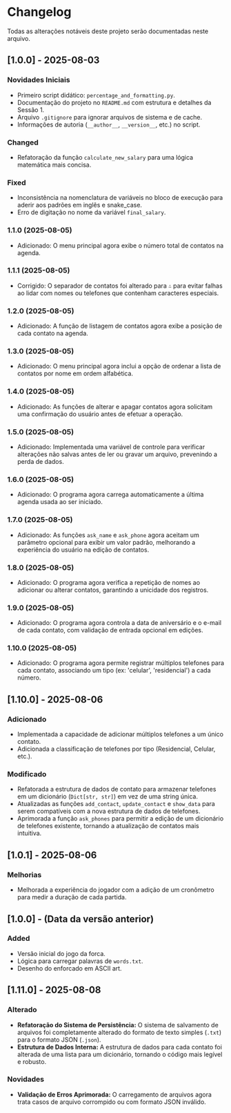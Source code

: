 # Changelog

Todas as alterações notáveis deste projeto serão documentadas neste arquivo.

## [1.0.0] - 2025-08-03

### Novidades Iniciais

- Primeiro script didático: `percentage_and_formatting.py`.
- Documentação do projeto no `README.md` com estrutura e detalhes da Sessão 1.
- Arquivo `.gitignore` para ignorar arquivos de sistema e de cache.
- Informações de autoria (`__author__`, `__version__`, etc.) no script.

### Changed

- Refatoração da função `calculate_new_salary` para uma lógica matemática mais concisa.

### Fixed

- Inconsistência na nomenclatura de variáveis no bloco de execução para aderir aos padrões em inglês e snake_case.
- Erro de digitação no nome da variável `final_salary`.

### 1.1.0 (2025-08-05)

- Adicionado: O menu principal agora exibe o número total de contatos na agenda.

### 1.1.1 (2025-08-05)

- Corrigido: O separador de contatos foi alterado para `∴` para evitar falhas ao lidar com nomes ou telefones que contenham caracteres especiais.

### 1.2.0 (2025-08-05)

- Adicionado: A função de listagem de contatos agora exibe a posição de cada contato na agenda.

### 1.3.0 (2025-08-05)

- Adicionado: O menu principal agora inclui a opção de ordenar a lista de contatos por nome em ordem alfabética.

### 1.4.0 (2025-08-05)

- Adicionado: As funções de alterar e apagar contatos agora solicitam uma confirmação do usuário antes de efetuar a operação.

### 1.5.0 (2025-08-05)

- Adicionado: Implementada uma variável de controle para verificar alterações não salvas antes de ler ou gravar um arquivo, prevenindo a perda de dados.

### 1.6.0 (2025-08-05)

- Adicionado: O programa agora carrega automaticamente a última agenda usada ao ser iniciado.

### 1.7.0 (2025-08-05)

- Adicionado: As funções `ask_name` e `ask_phone` agora aceitam um parâmetro opcional para exibir um valor padrão, melhorando a experiência do usuário na edição de contatos.

### 1.8.0 (2025-08-05)

- Adicionado: O programa agora verifica a repetição de nomes ao adicionar ou alterar contatos, garantindo a unicidade dos registros.

### 1.9.0 (2025-08-05)

- Adicionado: O programa agora controla a data de aniversário e o e-mail de cada contato, com validação de entrada opcional em edições.

### 1.10.0 (2025-08-05)

- Adicionado: O programa agora permite registrar múltiplos telefones para cada contato, associando um tipo (ex: 'celular', 'residencial') a cada número.

## [1.10.0] - 2025-08-06

### Adicionado

- Implementada a capacidade de adicionar múltiplos telefones a um único contato.
- Adicionada a classificação de telefones por tipo (Residencial, Celular, etc.).

### Modificado

- Refatorada a estrutura de dados de contato para armazenar telefones em um dicionário (`Dict[str, str]`) em vez de uma string única.
- Atualizadas as funções `add_contact`, `update_contact` e `show_data` para serem compatíveis com a nova estrutura de dados de telefones.
- Aprimorada a função `ask_phones` para permitir a edição de um dicionário de telefones existente, tornando a atualização de contatos mais intuitiva.

## [1.0.1] - 2025-08-06

### Melhorias

- Melhorada a experiência do jogador com a adição de um cronômetro para medir a duração de cada partida.

## [1.0.0] - (Data da versão anterior)

### Added

- Versão inicial do jogo da forca.
- Lógica para carregar palavras de `words.txt`.
- Desenho do enforcado em ASCII art.

## [1.11.0] - 2025-08-08

### Alterado

- **Refatoração do Sistema de Persistência:** O sistema de salvamento de arquivos foi completamente alterado do formato de texto simples (`.txt`) para o formato JSON (`.json`).
- **Estrutura de Dados Interna:** A estrutura de dados para cada contato foi alterada de uma lista para um dicionário, tornando o código mais legível e robusto.

### Novidades

- **Validação de Erros Aprimorada:** O carregamento de arquivos agora trata casos de arquivo corrompido ou com formato JSON inválido.
